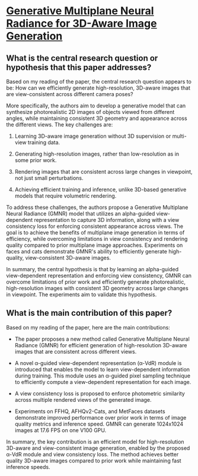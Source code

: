 # [Generative Multiplane Neural Radiance for 3D-Aware Image Generation](https://arxiv.org/abs/2304.01172)

## What is the central research question or hypothesis that this paper addresses?

 Based on my reading of the paper, the central research question appears to be: How can we efficiently generate high-resolution, 3D-aware images that are view-consistent across different camera poses?

More specifically, the authors aim to develop a generative model that can synthesize photorealistic 2D images of objects viewed from different angles, while maintaining consistent 3D geometry and appearance across the different views. The key challenges are:

1) Learning 3D-aware image generation without 3D supervision or multi-view training data. 

2) Generating high-resolution images, rather than low-resolution as in some prior work.

3) Rendering images that are consistent across large changes in viewpoint, not just small perturbations.

4) Achieving efficient training and inference, unlike 3D-based generative models that require volumetric rendering.

To address these challenges, the authors propose a Generative Multiplane Neural Radiance (GMNR) model that utilizes an alpha-guided view-dependent representation to capture 3D information, along with a view consistency loss for enforcing consistent appearance across views. The goal is to achieve the benefits of multiplane image generation in terms of efficiency, while overcoming limitations in view consistency and rendering quality compared to prior multiplane image approaches. Experiments on faces and cats demonstrate GMNR's ability to efficiently generate high-quality, view-consistent 3D-aware images.

In summary, the central hypothesis is that by learning an alpha-guided view-dependent representation and enforcing view consistency, GMNR can overcome limitations of prior work and efficiently generate photorealistic, high-resolution images with consistent 3D geometry across large changes in viewpoint. The experiments aim to validate this hypothesis.


## What is the main contribution of this paper?

 Based on my reading of the paper, here are the main contributions:

- The paper proposes a new method called Generative Multiplane Neural Radiance (GMNR) for efficient generation of high-resolution 3D-aware images that are consistent across different views. 

- A novel α-guided view-dependent representation (α-VdR) module is introduced that enables the model to learn view-dependent information during training. This module uses an α-guided pixel sampling technique to efficiently compute a view-dependent representation for each image.

- A view consistency loss is proposed to enforce photometric similarity across multiple rendered views of the generated image. 

- Experiments on FFHQ, AFHQv2-Cats, and MetFaces datasets demonstrate improved performance over prior work in terms of image quality metrics and inference speed. GMNR can generate 1024x1024 images at 17.6 FPS on one V100 GPU.

In summary, the key contribution is an efficient model for high-resolution 3D-aware and view-consistent image generation, enabled by the proposed α-VdR module and view consistency loss. The method achieves better quality 3D-aware images compared to prior work while maintaining fast inference speeds.
